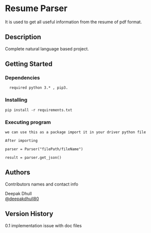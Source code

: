 # Resume Parser

It is used to get all useful information from the resume of pdf format.

## Description

Complete natural language based project.

## Getting Started

### Dependencies

      required python 3.* , pip3.
      

### Installing

    pip install -r requirements.txt

### Executing program

    we can use this as a package import it in your driver python file
    
    After importing 
    
    parser = Parser("filePath/fileName")
    
    result = parser.get_json()
    

## Authors

Contributors names and contact info

   Deepak Dhull  
   [@deepakdhull80](https://github.com/deepakdhull80)

## Version History

  0.1 implementation issue with doc files
  

